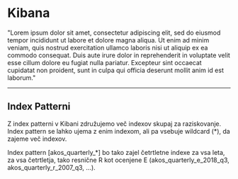 # Kibana

"Lorem ipsum dolor sit amet, consectetur adipiscing elit, sed do eiusmod tempor incididunt ut labore et dolore magna aliqua. Ut enim ad minim veniam, quis nostrud exercitation ullamco laboris nisi ut aliquip ex ea commodo consequat. Duis aute irure dolor in reprehenderit in voluptate velit esse cillum dolore eu fugiat nulla pariatur. Excepteur sint occaecat cupidatat non proident, sunt in culpa qui officia deserunt mollit anim id est laborum."

---

## Index Patterni

Z index patterni v Kibani združujemo več indexov skupaj za raziskovanje.
Index pattern se lahko ujema z enim indexom, ali pa vsebuje wildcard (*), da zajeme več indexov.

Index pattern [akos_quarterly_*] bo tako zajel četrtletne indexe za vsa leta, za vsa četrtletja, tako resnične R kot ocenjene E (akos_quarterly_e_2018_q3, akos_quarterly_r_2007_q3, ...).
